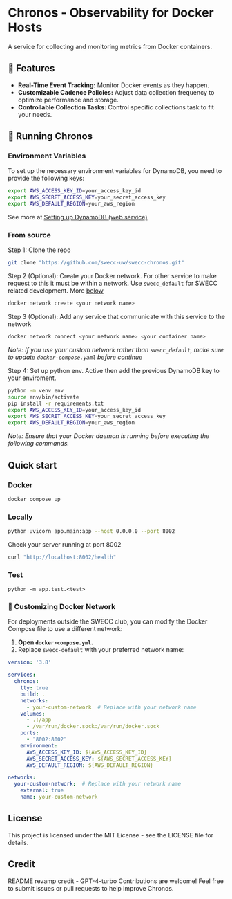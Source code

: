 # Chronos - Observability for Docker Hosts

A service for collecting and monitoring metrics from Docker containers.

## 🚀 Features

- **Real-Time Event Tracking:** Monitor Docker events as they happen.
- **Customizable Cadence Policies:** Adjust data collection frequency to optimize performance and storage.
- **Controllable Collection Tasks:** Control specific collections task to fit your needs.


## 🐳 Running Chronos

### Environment Variables

To set up the necessary environment variables for DynamoDB, you need to provide the following keys:

```bash
export AWS_ACCESS_KEY_ID=your_access_key_id
export AWS_SECRET_ACCESS_KEY=your_secret_access_key
export AWS_DEFAULT_REGION=your_aws_region
```

See more at [Setting up DynamoDB (web service)](https://docs.aws.amazon.com/amazondynamodb/latest/developerguide/SettingUp.DynamoWebService.html)

### From source

Step 1: Clone the repo

```bash
git clone "https://github.com/swecc-uw/swecc-chronos.git"
```

Step 2 (Optional): Create your Docker network. For other service to make request to this it must be within a network. Use `swecc_default` for SWECC related development. More [below](#-customizing-docker-network)

```bash
docker network create <your network name>
```

Step 3 (Optional): Add any service that communicate with this service to the network
```bash
docker network connect <your network name> <your container name>
```

*Note: If you use your custom network rather than `swecc_default`, make sure to update `docker-compose.yaml` before continue*

Step 4: Set up python env. Active then add the previous DynamoDB key to your enviroment.

```bash
python -m venv env
source env/bin/activate
pip install -r requirements.txt
export AWS_ACCESS_KEY_ID=your_access_key_id
export AWS_SECRET_ACCESS_KEY=your_secret_access_key
export AWS_DEFAULT_REGION=your_aws_region
```

*Note: Ensure that your Docker daemon is running before executing the following commands.*  

## Quick start

### Docker
```bash
docker compose up
```

### Locally
```bash
python uvicorn app.main:app --host 0.0.0.0 --port 8002
```

Check your server running at port 8002
```bash
curl "http://localhost:8002/health"
```

### Test

```
python -m app.test.<test>
```

### 🔧 Customizing Docker Network

For deployments outside the SWECC club, you can modify the Docker Compose file to use a different network:

1. **Open `docker-compose.yml`.**  
2. Replace `swecc-default` with your preferred network name:

```yaml
version: '3.8'

services:
  chronos:
    tty: true
    build: .
    networks:
      - your-custom-network  # Replace with your network name
    volumes:
      - .:/app
      - /var/run/docker.sock:/var/run/docker.sock
    ports:
      - "8002:8002"
    environment:
      AWS_ACCESS_KEY_ID: ${AWS_ACCESS_KEY_ID}
      AWS_SECRET_ACCESS_KEY: ${AWS_SECRET_ACCESS_KEY}
      AWS_DEFAULT_REGION: ${AWS_DEFAULT_REGION}

networks:
  your-custom-network:  # Replace with your network name
    external: true
    name: your-custom-network
```

## License
This project is licensed under the MIT License - see the LICENSE file for details.

## Credit
README revamp credit - GPT-4-turbo Contributions are welcome! Feel free to submit issues or pull requests to help improve Chronos.